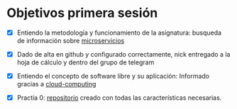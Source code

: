 Objetivos primera sesión
============================

- [x] Entiendo la metodología y funcionamiento de la asignatura: busqueda de información sobre [microservicios](http://www.javiergarzas.com/2015/06/microservicios.html)
- [x] Dado de alta en github y configurado correctamente, nick entregado a la hoja de cálculo y dentro del grupo de telegram 
- [x] Entiendo el concepto de software libre y su aplicación: Informado gracias a [cloud-computing](https://jj.github.io/cloud-computing/)
- [x] Practia 0: [repositorio](https://github.com/joseviro/proyecto) creado con todas las características necesarias.

